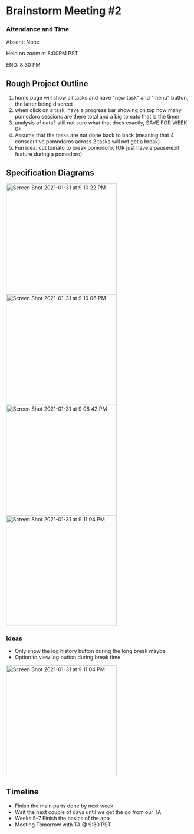 # Brainstorm Meeting #2

### Attendance and Time
Absent: None 

Held on zoom at 8:00PM PST

END: 8:30 PM

## Rough Project Outline

1. home page will show all tasks and have "new task" and "menu" button, the latter being discreet
2. when click on a task, have a progress bar showing on top how many pomodoro sessions are there total and a big tomato that is the timer
3. analysis of data? still not sure what that does exactly, SAVE FOR WEEK 6+
4. Assume that the tasks are not done back to back (meaning that 4 consecutive pomodoros across 2 tasks will not get a break)
5. Fun idea: cut tomato to break pomodoro, (OR just have a pause/exit feature during a pomodoro)

## Specification Diagrams
<img width="300" alt="Screen Shot 2021-01-31 at 9 10 22 PM" src="https://user-images.githubusercontent.com/50184924/106414003-c9050f00-6408-11eb-9da5-224d4aa51c5d.png">
<img width="300" alt="Screen Shot 2021-01-31 at 9 10 06 PM" src="https://user-images.githubusercontent.com/50184924/106414007-ca363c00-6408-11eb-9eeb-1aa58c6ee543.png">
<img width="300" alt="Screen Shot 2021-01-31 at 9 08 42 PM" src="https://user-images.githubusercontent.com/50184924/106414010-caced280-6408-11eb-8c49-20069555d658.png">
<img width="300" alt="Screen Shot 2021-01-31 at 9 11 04 PM" src="https://user-images.githubusercontent.com/50184924/106414033-d621fe00-6408-11eb-8bba-cc433d9cdc19.png">

### Ideas
- Only show the log history button during the long break maybe
- Option to view log button during break time
<img width="300" alt="Screen Shot 2021-01-31 at 9 11 04 PM" src="https://user-images.githubusercontent.com/50184924/106414033-d621fe00-6408-11eb-8bba-cc433d9cdc19.png">

## Timeline

- Finish the main parts done by next week
- Wait the next couple of days until we get the go from our TA
- Weeks 5-7 Finish the basics of the app
- Meeting Tomorrow with TA @ 9:30 PST
